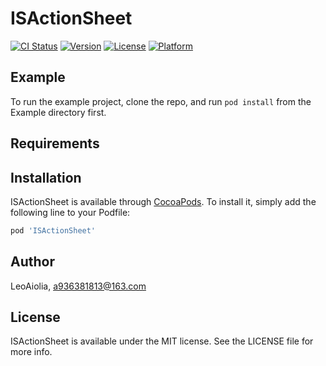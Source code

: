 # ISActionSheet

[![CI Status](http://img.shields.io/travis/LeoAiolia/ISActionSheet.svg?style=flat)](https://travis-ci.org/LeoAiolia/ISActionSheet)
[![Version](https://img.shields.io/cocoapods/v/ISActionSheet.svg?style=flat)](http://cocoapods.org/pods/ISActionSheet)
[![License](https://img.shields.io/cocoapods/l/ISActionSheet.svg?style=flat)](http://cocoapods.org/pods/ISActionSheet)
[![Platform](https://img.shields.io/cocoapods/p/ISActionSheet.svg?style=flat)](http://cocoapods.org/pods/ISActionSheet)

## Example

To run the example project, clone the repo, and run `pod install` from the Example directory first.

## Requirements

## Installation

ISActionSheet is available through [CocoaPods](http://cocoapods.org). To install
it, simply add the following line to your Podfile:

```ruby
pod 'ISActionSheet'
```

## Author

LeoAiolia, a936381813@163.com

## License

ISActionSheet is available under the MIT license. See the LICENSE file for more info.
